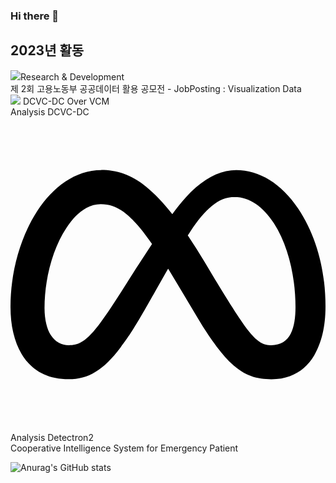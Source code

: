### Hi there 👋

<!--
**jsk0910/jsk0910** is a ✨ _special_ ✨ repository because its `README.md` (this file) appears on your GitHub profile.

Here are some ideas to get you started:

- 🔭 I’m currently working on ...
- 🌱 I’m currently learning ...
- 👯 I’m looking to collaborate on ...
- 🤔 I’m looking for help with ...
- 💬 Ask me about ...
- 📫 How to reach me: ...
- 😄 Pronouns: ...
- ⚡ Fun fact: ...
-->

2023년 활동 
--
<a href="버튼을 눌렀을 때 이동할 링크" target="_blank"><img src="https://img.shields.io/badge/제 2회 고용노동부 공공데이터 활용 공모전 - JobPosting : Visualization Data-000000?style=flat-square&logo=github&logoColor=000000"/></a>Research & Development  
제 2회 고용노동부 공공데이터 활용 공모전 - JobPosting : Visualization Data  
<a href="https://github.com/jsk0910/DCVC" target="_blank"><img src="https://img.shields.io/badge/000000?style=flat-square&logo=microsoft&logoColor=000000"/></a> DCVC-DC Over VCM  
Analysis DCVC-DC  
<svg role="img" viewBox="0 0 24 24" xmlns="http://www.w3.org/2000/svg"><title>Meta</title><path d="M6.915 4.03c-1.968 0-3.683 1.28-4.871 3.113C.704 9.208 0 11.883 0 14.449c0 .706.07 1.369.21 1.973a6.624 6.624 0 0 0 .265.86 5.297 5.297 0 0 0 .371.761c.696 1.159 1.818 1.927 3.593 1.927 1.497 0 2.633-.671 3.965-2.444.76-1.012 1.144-1.626 2.663-4.32l.756-1.339.186-.325c.061.1.121.196.183.3l2.152 3.595c.724 1.21 1.665 2.556 2.47 3.314 1.046.987 1.992 1.22 3.06 1.22 1.075 0 1.876-.355 2.455-.843a3.743 3.743 0 0 0 .81-.973c.542-.939.861-2.127.861-3.745 0-2.72-.681-5.357-2.084-7.45-1.282-1.912-2.957-2.93-4.716-2.93-1.047 0-2.088.467-3.053 1.308-.652.57-1.257 1.29-1.82 2.05-.69-.875-1.335-1.547-1.958-2.056-1.182-.966-2.315-1.303-3.454-1.303zm10.16 2.053c1.147 0 2.188.758 2.992 1.999 1.132 1.748 1.647 4.195 1.647 6.4 0 1.548-.368 2.9-1.839 2.9-.58 0-1.027-.23-1.664-1.004-.496-.601-1.343-1.878-2.832-4.358l-.617-1.028a44.908 44.908 0 0 0-1.255-1.98c.07-.109.141-.224.211-.327 1.12-1.667 2.118-2.602 3.358-2.602zm-10.201.553c1.265 0 2.058.791 2.675 1.446.307.327.737.871 1.234 1.579l-1.02 1.566c-.757 1.163-1.882 3.017-2.837 4.338-1.191 1.649-1.81 1.817-2.486 1.817-.524 0-1.038-.237-1.383-.794-.263-.426-.464-1.13-.464-2.046 0-2.221.63-4.535 1.66-6.088.454-.687.964-1.226 1.533-1.533a2.264 2.264 0 0 1 1.088-.285z"/></svg> Analysis Detectron2  
Cooperative Intelligence System for Emergency Patient

![Anurag's GitHub stats](https://github-readme-stats.vercel.app/api?username=jsk0910&show_icons=true&theme=vue)

